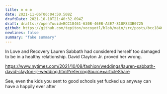 ```yaml
---
title: ✼ ✼ ✼
date: 2021-11-06T06:04:50.508Z
draftDate: 2021-10-10T21:40:32.094Z
draft: drafts://open?uuid=BCC18461-630B-46EB-A3E7-810F833B0725
github: https://github.com/tepiton/xocoyotl/blob/main/src/posts/bcc18461-630b-46eb-a3e7-810f833b0725.md
newlines: false
summary: "fake summary"
---
```

In Love and Recovery
Lauren Sabbath had considered herself too damaged to be in a healthy relationship. David Clayton Jr. proved her wrong.

https://www.nytimes.com/2021/10/08/fashion/weddings/lauren-sabbath-david-clayton-jr-wedding.html?referringSource=articleShare

See, even the kids you sent to good schools yet fucked up anyway can have a happily ever after
